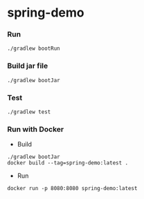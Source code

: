# spring-demo

### Run

```shell
./gradlew bootRun
```

### Build jar file

```shell
./gradlew bootJar
```

### Test

```shell
./gradlew test
```

### Run with Docker

- Build

```shell
./gradlew bootJar
docker build --tag=spring-demo:latest .
```

- Run

```shell
docker run -p 8080:8080 spring-demo:latest
```